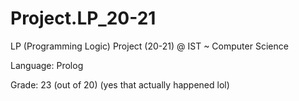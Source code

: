 # Project.LP_20-21
LP (Programming Logic) Project (20-21) @ IST ~ Computer Science

Language: Prolog

Grade: 23 (out of 20) (yes that actually happened lol)
